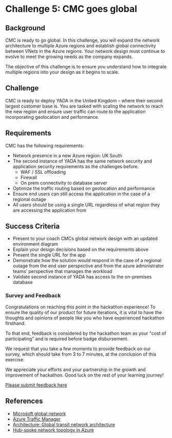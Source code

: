 # Challenge 5: CMC goes global

## Background

CMC is ready to go global. In this challenge, you will expand the network architecture to multiple Azure regions and establish global connectivity between VNets in the Azure regions. Your network design must continue to evolve to meet the growing needs as the company expands.

The objective of this challenge is to ensure you understand how to integrate multiple regions into your design as it begins to scale.

## Challenge

CMC is ready to deploy YADA in the United Kingdom – where their second largest customer base is. You are tasked with scaling the network to reach the new region and ensure user traffic can route to the application incorporating geolocation and performance.

## Requirements

CMC has the following requirements:

- Network presence in a new Azure region: UK South
- The second instance of YADA has the same network security and application security requirements as the challenges before.
  - WAF / SSL offloading
  - Firewall
  - On prem connectivity to database server
- Optimize the traffic routing based on geolocation and performance
- Ensure end users can still access the application in the case of a regional outage
- All users should be using a single URL regardless of what region they are accessing the application from

## Success Criteria

- Present to your coach CMCs global network design with an updated environment diagram
- Explain your design decisions based on the requirements above
- Present the single URL for the app
- Demonstrate how the solution would respond in the case of a regional outage from the end user perspective and from the azure administrator teams’ perspective that manages the workload
- Validate second instance of YADA has access to the on-premises database

### Survey and Feedback

Congratulations on reaching this point in the hackathon experience! To ensure the quality of our product for future iterations, it is vital to have the thoughts and opinions of people like you who have experienced hackathon firsthand.

To that end, feedback is considered by the hackathon team as your "cost of participating" and is required before badge disbursement.

We request that you take a few moments to provide feedback on our survey, which should take from 3 to 7 minutes, at the conclusion of this exercise.

We appreciate your efforts and your partnership in the growth and improvement of hackathon. Good luck on the rest of your learning journey!

[Please submit feedback here](https://forms.office.com/pages/responsepage.aspx?id=v4j5cvGGr0GRqy180BHbRxtjKWqqyqBEupdKhig1hI5UOFQ1MFYyTVdKRFFJQlRNUTQ5NUhPVzRGVC4u)

## References

- [Microsoft global network](https://learn.microsoft.com/en-us/azure/networking/microsoft-global-network?toc=%2Fazure%2Fnetworking%2Ffundamentals%2Ftoc.json)
- [Azure Traffic Manager](https://learn.microsoft.com/en-us/azure/traffic-manager/traffic-manager-overview?toc=%2Fazure%2Fnetworking%2Ffundamentals%2Ftoc.json)
- [Architecture: Global transit network architecture](https://learn.microsoft.com/en-us/azure/virtual-wan/virtual-wan-global-transit-network-architecture)
- [Hub-spoke network topology in Azure](https://learn.microsoft.com/en-us/azure/architecture/reference-architectures/hybrid-networking/hub-spoke?tabs=cli)
